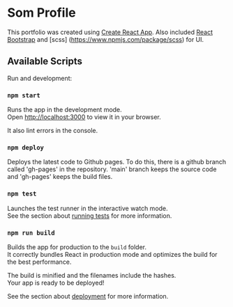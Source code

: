 # Som Profile

This portfolio was created using  [Create React App](https://github.com/facebook/create-react-app). Also included [React Bootstrap](https://github.com/react-bootstrap/react-bootstrap) and [scss] (https://www.npmjs.com/package/scss) for UI.

## Available Scripts

Run and development:

### `npm start`

Runs the app in the development mode.\
Open [http://localhost:3000](http://localhost:3000) to view it in your browser.

It also lint errors in the console.

### `npm deploy`

Deploys the latest code to Github pages. To do this, there is a github branch called 'gh-pages' in the repository. 'main' branch keeps the source code and 'gh-pages' keeps the build files.

### `npm test`

Launches the test runner in the interactive watch mode.\
See the section about [running tests](https://facebook.github.io/create-react-app/docs/running-tests) for more information.

### `npm run build`

Builds the app for production to the `build` folder.\
It correctly bundles React in production mode and optimizes the build for the best performance.

The build is minified and the filenames include the hashes.\
Your app is ready to be deployed!

See the section about [deployment](https://facebook.github.io/create-react-app/docs/deployment) for more information.
